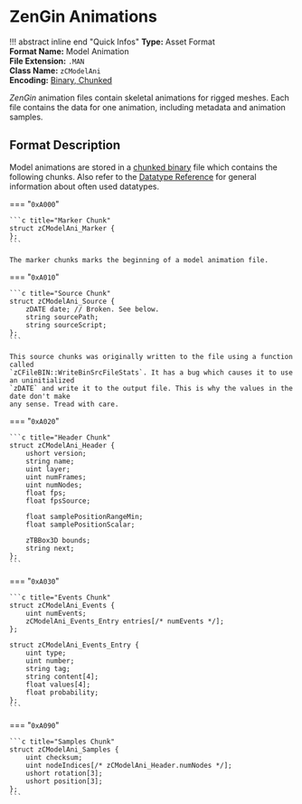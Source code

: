 # ZenGin Animations

!!! abstract inline end "Quick Infos"
    **Type:** Asset Format<br/>
    **Format Name:** Model Animation<br/>
    **File Extension:** `.MAN`<br/>
    **Class Name:** `zCModelAni`<br/>
    **Encoding:** [Binary, Chunked](../encodings/binary-chunked.md)<br/>

*ZenGin* animation files contain skeletal animations for rigged meshes. Each file contains the data for one animation,
including metadata and animation samples.

## Format Description

Model animations are stored in a [chunked binary](../encodings/binary-chunked.md) file which contains the following chunks. Also refer to the
[Datatype Reference](../datatypes.md) for general information about often used datatypes.

=== "`0xA000`"

    ```c title="Marker Chunk"
    struct zCModelAni_Marker {
    };
    ```

    The marker chunks marks the beginning of a model animation file.

=== "`0xA010`"

    ```c title="Source Chunk"
    struct zCModelAni_Source {
        zDATE date; // Broken. See below.
        string sourcePath;
        string sourceScript;
    };
    ```

    This source chunks was originally written to the file using a function called
    `zCFileBIN::WriteBinSrcFileStats`. It has a bug which causes it to use an uninitialized
    `zDATE` and write it to the output file. This is why the values in the date don't make
    any sense. Tread with care.

=== "`0xA020`"

    ```c title="Header Chunk"
    struct zCModelAni_Header {
        ushort version;
        string name;
        uint layer;
        uint numFrames;
        uint numNodes;
        float fps;
        float fpsSource;

        float samplePositionRangeMin;
        float samplePositionScalar;
        
        zTBBox3D bounds;
        string next;
    };
    ```

=== "`0xA030`"

    ```c title="Events Chunk"
    struct zCModelAni_Events {
        uint numEvents;
        zCModelAni_Events_Entry entries[/* numEvents */];
    };

    struct zCModelAni_Events_Entry {
        uint type;
        uint number;
        string tag;
        string content[4];
        float values[4];
        float probability;
    };
    ```

=== "`0xA090`"

    ```c title="Samples Chunk"
    struct zCModelAni_Samples {
        uint checksum;
        uint nodeIndices[/* zCModelAni_Header.numNodes */];
        ushort rotation[3];
        ushort position[3];
    };
    ```
